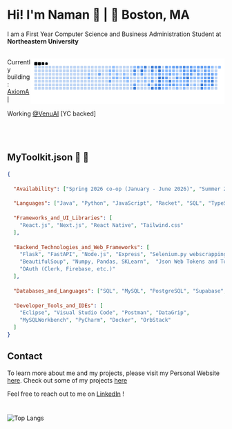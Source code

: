 
# Hi! I'm Naman 👋   |   📍 Boston, MA

I am a First Year Computer Science and Business Administration Student at **Northeastern University**  
<br/>

<img src="https://github.com/naman0r/naman0r/blob/output/ocean.gif" width="450" align="right">
Currently building: <a href="https://axiomai.space" target="_blank" >AxiomAI</a>
<br/>
<br/>
Working  <a href="https://venu3d.com">@VenuAI</a> [YC backed]
<br/>
<br/>
<br/>
<br/>








## MyToolkit.json              🧰 👾

```json
{

  "Availability": ["Spring 2026 co-op (January - June 2026)", "Summer 2026"],

  "Languages": ["Java", "Python", "JavaScript", "Racket", "SQL", "TypeScript"],

  "Frameworks_and_UI_Libraries": [
    "React.js", "Next.js", "React Native", "Tailwind.css"
  ],

  "Backend_Technologies_and_Web_Frameworks": [
    "Flask", "FastAPI", "Node.js", "Express", "Selenium.py webscrapping",
    "BeautifulSoup", "Numpy, Pandas, SKLearn",  "Json Web Tokens and Tokenization",
    "OAuth (Clerk, Firebase, etc.)"
  ],

  "Databases_and_Languages": ["SQL", "MySQL", "PostgreSQL", "Supabase", "VercelPG", "MongoDB"],

  "Developer_Tools_and_IDEs": [
    "Eclipse", "Visual Studio Code", "Postman", "DataGrip",
    "MySQLWorkbench", "PyCharm", "Docker", "OrbStack"
  ]
}

```



## Contact 
To learn more about me and my projects, please visit my Personal Website [here](https://namanrusia.com). Check out some of my projects [here](https://namanrusia.com/projects)

Feel free to reach out to me on [LinkedIn](https://www.linkedin.com/in/namanrusia/) !

# 
![Top Langs](https://github-readme-stats.vercel.app/api/top-langs/?username=naman0r&layout=compact)
